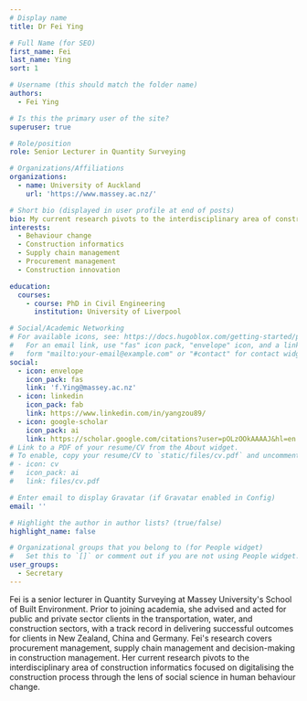 ```yaml
---
# Display name
title: Dr Fei Ying

# Full Name (for SEO)
first_name: Fei
last_name: Ying
sort: 1

# Username (this should match the folder name)
authors:
  - Fei Ying

# Is this the primary user of the site?
superuser: true

# Role/position
role: Senior Lecturer in Quantity Surveying

# Organizations/Affiliations
organizations:
  - name: University of Auckland
    url: 'https://www.massey.ac.nz/'

# Short bio (displayed in user profile at end of posts)
bio: My current research pivots to the interdisciplinary area of construction informatics focused on digitalising the construction process through the lens of social science in human behaviour change.
interests:
  - Behaviour change
  - Construction informatics
  - Supply chain management
  - Procurement management
  - Construction innovation

education:
  courses:
    - course: PhD in Civil Engineering
      institution: University of Liverpool

# Social/Academic Networking
# For available icons, see: https://docs.hugoblox.com/getting-started/page-builder/#icons
#   For an email link, use "fas" icon pack, "envelope" icon, and a link in the
#   form "mailto:your-email@example.com" or "#contact" for contact widget.
social:
  - icon: envelope
    icon_pack: fas
    link: 'f.Ying@massey.ac.nz'
  - icon: linkedin
    icon_pack: fab
    link: https://www.linkedin.com/in/yangzou89/
  - icon: google-scholar
    icon_pack: ai
    link: https://scholar.google.com/citations?user=pOLzOOkAAAAJ&hl=en
# Link to a PDF of your resume/CV from the About widget.
# To enable, copy your resume/CV to `static/files/cv.pdf` and uncomment the lines below.
# - icon: cv
#   icon_pack: ai
#   link: files/cv.pdf

# Enter email to display Gravatar (if Gravatar enabled in Config)
email: ''

# Highlight the author in author lists? (true/false)
highlight_name: false

# Organizational groups that you belong to (for People widget)
#   Set this to `[]` or comment out if you are not using People widget.
user_groups:
  - Secretary
---
```


Fei is a senior lecturer in Quantity Surveying at Massey University's School of Built Environment. Prior to joining academia, she advised and acted for public and private sector clients in the transportation, water, and construction sectors, with a track record in delivering successful outcomes for clients in New Zealand, China and Germany. Fei's research covers procurement management, supply chain management and decision-making in construction management. Her current research pivots to the interdisciplinary area of construction informatics focused on digitalising the construction process through the lens of social science in human behaviour change.
